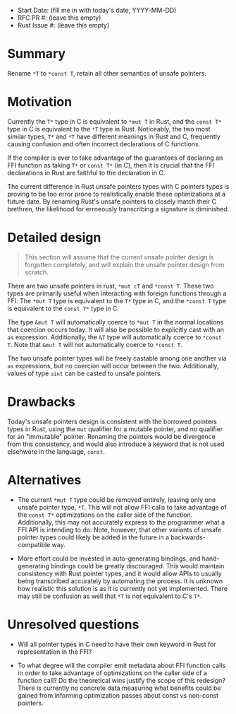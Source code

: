 - Start Date: (fill me in with today's date, YYYY-MM-DD)
- RFC PR #: (leave this empty)
- Rust Issue #: (leave this empty)

# Summary

Rename `*T` to `*const T`, retain all other semantics of unsafe pointers.

# Motivation

Currently the `T*` type in C is equivalent to `*mut T` in Rust, and the `const
T*` type in C is equivalent to the `*T` type in Rust. Noticeably, the two most
similar types, `T*` and `*T` have different meanings in Rust and C, frequently
causing confusion and often incorrect declarations of C functions.

If the compiler is ever to take advantage of the guarantees of declaring an FFI
function as taking `T*` or `const T*` (in C), then it is crucial that the FFI
declarations in Rust are faithful to the declaration in C.

The current difference in Rust unsafe pointers types with C pointers types is
proving to be too error prone to realistically enable these optimizations at a
future date. By renaming Rust's unsafe pointers to closely match their C
brethren, the likelihood for errneously transcribing a signature is diminished.

# Detailed design

> This section will assume that the current unsafe pointer design is forgotten
> completely, and will explain the unsafe pointer design from scratch.

There are two unsafe pointers in rust, `*mut cT` and `*const T`. These two types
are primarily useful when interacting with foreign functions through a FFI. The
`*mut T` type is equivalent to the `T*` type in C, and the `*const T` type is
equivalent to the `const T*` type in C.

The type `&mut T` will automatically coerce to `*mut T` in the normal locations
that coercion occurs today. It will also be possible to explicitly cast with an
`as` expression. Additionally, the `&T` type will automatically coerce to
`*const T`.  Note that `&mut T` will not automatically coerce to `*const T`.

The two unsafe pointer types will be freely castable among one another via `as`
expressions, but no coercion will occur between the two. Additionally, values of
type `uint` can be casted to unsafe pointers.

# Drawbacks

Today's unsafe pointers design is consistent with the borrowed pointers types in
Rust, using the `mut` qualifier for a mutable pointer, and no qualifier for an
"immutable" pointer. Renaming the pointers would be divergence from this
consistency, and would also introduce a keyword that is not used elsehwere in
the language, `const`.

# Alternatives

* The current `*mut T` type could be removed entirely, leaving only one unsafe
  pointer type, `*T`. This will not allow FFI calls to take advantage of the
  `const T*` optimizations on the caller side of the function. Additionally,
  this may not accurately express to the programmer what a FFI API is intending
  to do. Note, however, that other variants of unsafe pointer types could likely
  be added in the future in a backwards-compatible way.

* More effort could be invested in auto-generating bindings, and hand-generating
  bindings could be greatly discouraged. This would maintain consistency with
  Rust pointer types, and it would allow APIs to usually being transcribed
  accurately by automating the process. It is unknown how realistic this
  solution is as it is currently not yet implemented. There may still be
  confusion as well that `*T` is not equivalent to C's `T*`.

# Unresolved questions

* Will all pointer types in C need to have their own keyword in Rust for
  representation in the FFI?

* To what degree will the compiler emit metadata about FFI function calls in
  order to take advantage of optimizations on the caller side of a function
  call? Do the theoretical wins justify the scope of this redesign? There is
  currently no concrete data measuring what benefits could be gained from
  informing optimization passes about const vs non-const pointers.

